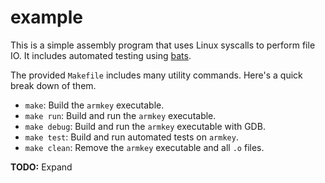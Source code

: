 # example

This is a simple assembly program that uses Linux syscalls to perform file IO.
It includes automated testing using [bats].

The provided `Makefile` includes many utility commands. Here's a quick break
down of them.

* `make`: Build the `armkey` executable.
* `make run`: Build and run the `armkey` executable.
* `make debug`: Build and run the `armkey` executable with GDB.
* `make test`: Build and run automated tests on `armkey`.
* `make clean`: Remove the `armkey` executable and all `.o` files.

[bats]: https://github.com/bats-core/bats-core

**TODO:** Expand
